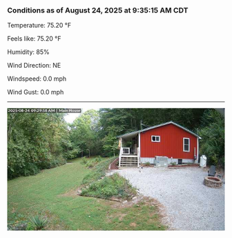 ### Conditions as of August 24, 2025 at 9:35:15 AM CDT 

Temperature: 75.20 &deg;F

Feels like: 75.20 &deg;F

Humidity: 85%

Wind Direction: NE

Windspeed: 0.0 mph

Wind Gust: 0.0 mph

---

<img src="./images/latest.jpeg"/>

